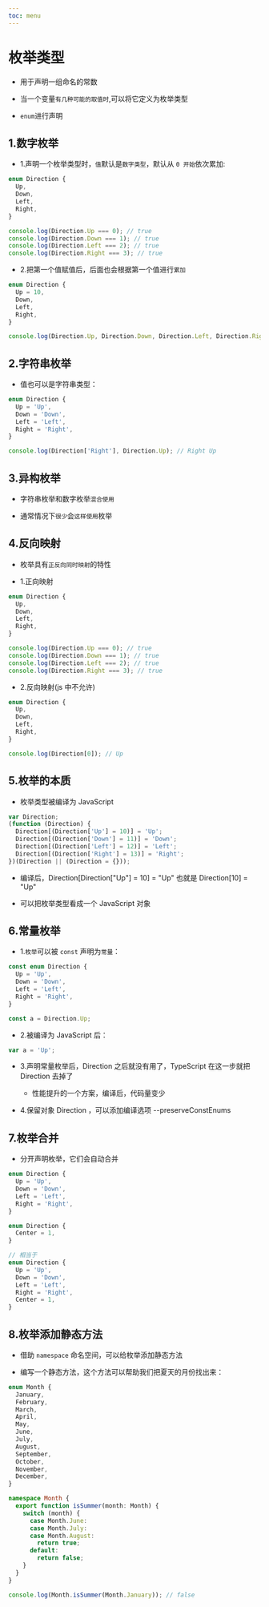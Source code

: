 ```yaml
---
toc: menu
---
```


# 枚举类型

- 用于声明一组命名的常数

- 当一个变量`有几种可能的取值时`,可以将它定义为枚举类型

- `enum`进行声明

## 1.数字枚举

- 1.声明一个枚举类型时，`值`默认是`数字类型`，默认从 `0 开始`依次累加:

```ts
enum Direction {
  Up,
  Down,
  Left,
  Right,
}

console.log(Direction.Up === 0); // true
console.log(Direction.Down === 1); // true
console.log(Direction.Left === 2); // true
console.log(Direction.Right === 3); // true
```

- 2.把第一个值赋值后，后面也会根据第一个值进行`累加`

```ts
enum Direction {
  Up = 10,
  Down,
  Left,
  Right,
}

console.log(Direction.Up, Direction.Down, Direction.Left, Direction.Right); // 10 11 12 13
```

## 2.字符串枚举

- 值也可以是字符串类型：

```ts
enum Direction {
  Up = 'Up',
  Down = 'Down',
  Left = 'Left',
  Right = 'Right',
}

console.log(Direction['Right'], Direction.Up); // Right Up
```

## 3.异构枚举

- 字符串枚举和数字枚举`混合使用`

- 通常情况下`很少`会`这样使用`枚举

## 4.反向映射

- 枚举具有`正反向同时映射`的特性

- 1.正向映射

```ts
enum Direction {
  Up,
  Down,
  Left,
  Right,
}

console.log(Direction.Up === 0); // true
console.log(Direction.Down === 1); // true
console.log(Direction.Left === 2); // true
console.log(Direction.Right === 3); // true
```

- 2.反向映射(js 中不允许)

```ts
enum Direction {
  Up,
  Down,
  Left,
  Right,
}

console.log(Direction[0]); // Up
```

## 5.枚举的本质

- 枚举类型被编译为 JavaScript

```ts
var Direction;
(function (Direction) {
  Direction[(Direction['Up'] = 10)] = 'Up';
  Direction[(Direction['Down'] = 11)] = 'Down';
  Direction[(Direction['Left'] = 12)] = 'Left';
  Direction[(Direction['Right'] = 13)] = 'Right';
})(Direction || (Direction = {}));
```

- 编译后，Direction[Direction["Up"] = 10] = "Up" 也就是 Direction[10] = "Up"

- 可以把枚举类型看成一个 JavaScript 对象

## 6.常量枚举

- 1.`枚举`可以被 `const` 声明为`常量`：

```ts
const enum Direction {
  Up = 'Up',
  Down = 'Down',
  Left = 'Left',
  Right = 'Right',
}

const a = Direction.Up;
```

- 2.被编译为 JavaScript 后：

```ts
var a = 'Up';
```

- 3.声明常量枚举后，Direction 之后就没有用了，TypeScript 在这一步就把 Direction 去掉了

  - 性能提升的一个方案，编译后，代码量变少

- 4.保留对象 Direction ，可以添加编译选项 --preserveConstEnums

## 7.枚举合并

- 分开声明枚举，它们会自动合并

```ts
enum Direction {
  Up = 'Up',
  Down = 'Down',
  Left = 'Left',
  Right = 'Right',
}

enum Direction {
  Center = 1,
}

// 相当于
enum Direction {
  Up = 'Up',
  Down = 'Down',
  Left = 'Left',
  Right = 'Right',
  Center = 1,
}
```

## 8.枚举添加静态方法

- 借助 `namespace` 命名空间，可以给枚举添加静态方法

- 编写一个静态方法，这个方法可以帮助我们把夏天的月份找出来：

```ts
enum Month {
  January,
  February,
  March,
  April,
  May,
  June,
  July,
  August,
  September,
  October,
  November,
  December,
}

namespace Month {
  export function isSummer(month: Month) {
    switch (month) {
      case Month.June:
      case Month.July:
      case Month.August:
        return true;
      default:
        return false;
    }
  }
}

console.log(Month.isSummer(Month.January)); // false
```
